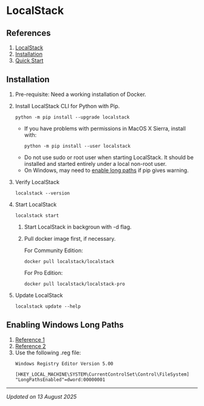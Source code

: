 # LocalStack

## References

1. [LocalStack](https://www.localstack.cloud)
1. [Installation](https://docs.localstack.cloud/aws/getting-started/installation)
1. [Quick Start](https://docs.localstack.cloud/aws/getting-started/quickstart)

## Installation

1. Pre-requisite: Need a working installation of Docker.

1. Install LocalStack CLI for Python with Pip.

    ```
    python -m pip install --upgrade localstack
    ```
    - If you have problems with permissions in MacOS X Sierra, install with:
        ```
        python -m pip install --user localstack
        ```
    - Do not use sudo or root user when starting LocalStack. It should be installed and started entirely under a local non-root user.
    - On Windows, may need to [enable long paths](#enabling-windows-long-paths) if pip gives warning.

1. Verify LocalStack
    ```
    localstack --version
    ```

1. Start LocalStack
    ```
    localstack start
    ```
    1. Start LocalStack in backgroun with -d flag.
    1. Pull docker image first, if necessary.

        For Community Edition:
        ```
        docker pull localstack/localstack
        ```

        For Pro Edition:
        ```
        docker pull localstack/localstack-pro
        ```

1. Update LocalStack
    ```
    localstack update --help
    ```

## Enabling Windows Long Paths

1. [Reference 1](https://pip.pypa.io/warnings/enable-long-paths)
1. [Reference 2](https://learn.microsoft.com/en-us/windows/win32/fileio/maximum-file-path-limitation?tabs=registry#enable-long-paths-in-windows-10-version-1607-and-later)
1. Use the following .reg file:
    ```
    Windows Registry Editor Version 5.00

    [HKEY_LOCAL_MACHINE\SYSTEM\CurrentControlSet\Control\FileSystem]
    "LongPathsEnabled"=dword:00000001
    ```

***
*Updated on 13 August 2025*
